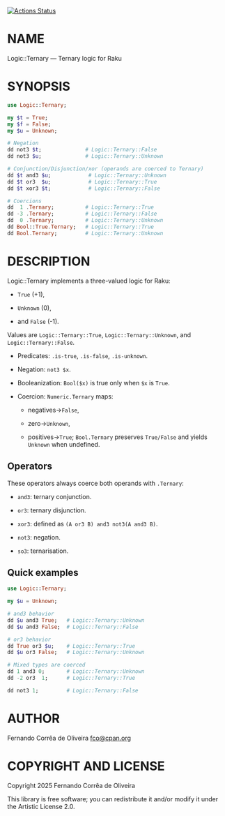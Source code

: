 [![Actions Status](https://github.com/FCO/Logic-Ternary/actions/workflows/test.yml/badge.svg)](https://github.com/FCO/Logic-Ternary/actions)

NAME
====

Logic::Ternary — Ternary logic for Raku

SYNOPSIS
========

```raku
use Logic::Ternary;

my $t = True;
my $f = False;
my $u = Unknown;

# Negation
dd not3 $t;              # Logic::Ternary::False
dd not3 $u;              # Logic::Ternary::Unknown

# Conjunction/Disjunction/xor (operands are coerced to Ternary)
dd $t and3 $u;            # Logic::Ternary::Unknown
dd $t or3  $u;            # Logic::Ternary::True
dd $t xor3 $t;            # Logic::Ternary::False

# Coercions
dd  1 .Ternary;          # Logic::Ternary::True
dd -3 .Ternary;          # Logic::Ternary::False
dd  0 .Ternary;          # Logic::Ternary::Unknown
dd Bool::True.Ternary;   # Logic::Ternary::True
dd Bool.Ternary;         # Logic::Ternary::Unknown
```

DESCRIPTION
===========

Logic::Ternary implements a three-valued logic for Raku:

  * `True` (+1),

  * `Unknown` (0),

  * and `False` (-1).

Values are `Logic::Ternary::True`, `Logic::Ternary::Unknown`, and `Logic::Ternary::False`.

  * Predicates: `.is-true`, `.is-false`, `.is-unknown`.

  * Negation: `not3 $x`.

  * Booleanization: `Bool($x)` is true only when `$x` is `True`.

  * Coercion: `Numeric.Ternary` maps:

      * negatives→`False`,

      * zero→`Unknown`,

      * positives→`True`; `Bool.Ternary` preserves `True/False` and yields `Unknown` when undefined.

Operators
---------

These operators always coerce both operands with `.Ternary`:

  * `and3`: ternary conjunction.

  * `or3`: ternary disjunction.

  * `xor3`: defined as `(A or3 B) and3 not3(A and3 B)`.

  * `not3`: negation.

  * `so3`: ternarisation.

Quick examples
--------------

```raku
use Logic::Ternary;

my $u = Unknown;

# and3 behavior
dd $u and3 True;   # Logic::Ternary::Unknown
dd $u and3 False;  # Logic::Ternary::False

# or3 behavior
dd True or3 $u;    # Logic::Ternary::True
dd $u or3 False;   # Logic::Ternary::Unknown

# Mixed types are coerced
dd 1 and3 0;       # Logic::Ternary::Unknown
dd -2 or3  1;      # Logic::Ternary::True

dd not3 1;         # Logic::Ternary::False
```

AUTHOR
======

Fernando Corrêa de Oliveira <fco@cpan.org>

COPYRIGHT AND LICENSE
=====================

Copyright 2025 Fernando Corrêa de Oliveira

This library is free software; you can redistribute it and/or modify it under the Artistic License 2.0.

